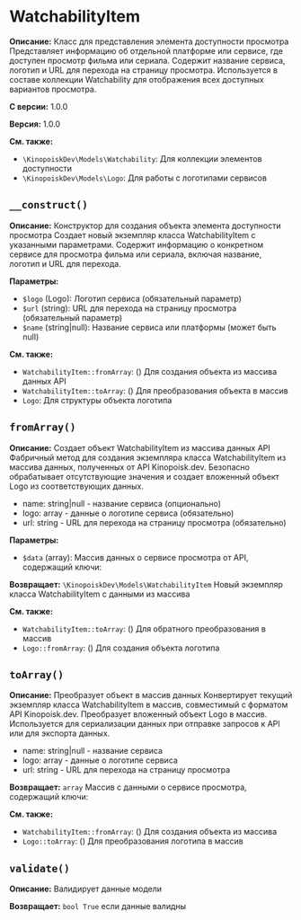 # WatchabilityItem

**Описание:** Класс для представления элемента доступности просмотра
Представляет информацию об отдельной платформе или сервисе, где доступен
просмотр фильма или сериала. Содержит название сервиса, логотип и URL
для перехода на страницу просмотра. Используется в составе коллекции
Watchability для отображения всех доступных вариантов просмотра.

**С версии:** 1.0.0

**Версия:** 1.0.0

**См. также:**

* `\KinopoiskDev\Models\Watchability`: Для коллекции элементов доступности
* `\KinopoiskDev\Models\Logo`: Для работы с логотипами сервисов

## `__construct()`

**Описание:** Конструктор для создания объекта элемента доступности просмотра
Создает новый экземпляр класса WatchabilityItem с указанными параметрами.
Содержит информацию о конкретном сервисе для просмотра фильма или сериала,
включая название, логотип и URL для перехода.

**Параметры:**

* `$logo` (Logo): Логотип сервиса (обязательный параметр)
* `$url` (string): URL для перехода на страницу просмотра (обязательный параметр)
* `$name` (string|null): Название сервиса или платформы (может быть null)

**См. также:**

* `WatchabilityItem::fromArray`: () Для создания объекта из массива данных API
* `WatchabilityItem::toArray`: () Для преобразования объекта в массив
* `Logo`: Для структуры объекта логотипа

## `fromArray()`

**Описание:** Создает объект WatchabilityItem из массива данных API
Фабричный метод для создания экземпляра класса WatchabilityItem из массива данных,
полученных от API Kinopoisk.dev. Безопасно обрабатывает отсутствующие
значения и создает вложенный объект Logo из соответствующих данных.
- name: string|null - название сервиса (опционально)
- logo: array - данные о логотипе сервиса (обязательно)
- url: string - URL для перехода на страницу просмотра (обязательно)

**Параметры:**

* `$data` (array): Массив данных о сервисе просмотра от API, содержащий ключи:

**Возвращает:** `\KinopoiskDev\Models\WatchabilityItem` Новый экземпляр класса WatchabilityItem с данными из массива

**См. также:**

* `WatchabilityItem::toArray`: () Для обратного преобразования в массив
* `Logo::fromArray`: () Для создания объекта логотипа

## `toArray()`

**Описание:** Преобразует объект в массив данных
Конвертирует текущий экземпляр класса WatchabilityItem в массив,
совместимый с форматом API Kinopoisk.dev. Преобразует вложенный
объект Logo в массив. Используется для сериализации данных
при отправке запросов к API или для экспорта данных.
- name: string|null - название сервиса
- logo: array - данные о логотипе сервиса
- url: string - URL для перехода на страницу просмотра

**Возвращает:** `array` Массив с данными о сервисе просмотра, содержащий ключи:

**См. также:**

* `WatchabilityItem::fromArray`: () Для создания объекта из массива
* `Logo::toArray`: () Для преобразования логотипа в массив

## `validate()`

**Описание:** Валидирует данные модели

**Возвращает:** `bool True` если данные валидны

